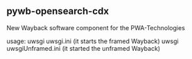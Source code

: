 ## pywb-opensearch-cdx

New Wayback software component for the PWA-Technologies

   usage:   uwsgi uwsgi.ini  (it starts the framed Wayback)
            uwsgi uwsgiUnframed.ini (it started the unframed Wayback)
